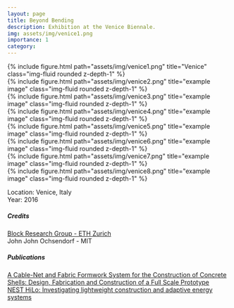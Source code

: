 ```yaml
---
layout: page
title: Beyond Bending
description: Exhibition at the Venice Biennale.
img: assets/img/venice1.png
importance: 1
category: 
---
```


<div class="row">
    <div class="col-sm mt-3 mt-md-0">
        {% include figure.html path="assets/img/venice1.png" title="Venice" class="img-fluid rounded z-depth-1" %}
    </div>
</div>


<div class="row">
    <div class="col-sm mt-3 mt-md-0">
        {% include figure.html path="assets/img/venice2.png" title="example image" class="img-fluid rounded z-depth-1" %}
    </div>
    <div class="col-sm mt-3 mt-md-0">
        {% include figure.html path="assets/img/venice3.png" title="example image" class="img-fluid rounded z-depth-1" %}
    </div>
</div>


<div class="row">
    <div class="col-sm mt-3 mt-md-0">
        {% include figure.html path="assets/img/venice4.png" title="example image" class="img-fluid rounded z-depth-1" %}
    </div>
    <div class="col-sm mt-3 mt-md-0">
        {% include figure.html path="assets/img/venice5.png" title="example image" class="img-fluid rounded z-depth-1" %}
    </div>
</div>



<div class="row">
    <div class="col-sm mt-3 mt-md-0">
        {% include figure.html path="assets/img/venice6.png" title="example image" class="img-fluid rounded z-depth-1" %}
    </div>
    <div class="col-sm mt-3 mt-md-0">
        {% include figure.html path="assets/img/venice7.png" title="example image" class="img-fluid rounded z-depth-1" %}
    </div>
    <div class="col-sm mt-3 mt-md-0">
        {% include figure.html path="assets/img/venice8.png" title="example image" class="img-fluid rounded z-depth-1" %}
    </div>
</div>


Location: Venice, Italy  
Year: 2016  

##### Credits


<a href="https://block.arch.ethz.ch/brg/">Block Research Group - ETH Zurich  </a>  
John John Ochsendorf - MIT  


##### Publications

<a href="https://www.sciencedirect.com/science/article/pii/S2352012418301206?via%3Dihub">A Cable-Net and Fabric Formwork System for the Construction of Concrete Shells: Design, Fabrication and Construction of a Full Scale Prototype</a>  
<a href="https://www.sciencedirect.com/science/article/pii/S235271021730342X?via%3Dihub">NEST HiLo: Investigating lightweight construction and adaptive energy systems</a>  

